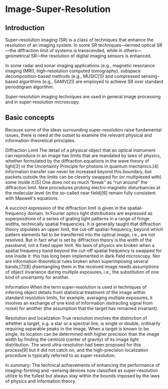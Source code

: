 # Image-Super-Resolution

## Introduction

Super-resolution imaging (SR) is a class of techniques that enhance the resolution of an imaging system. In some SR techniques—termed optical SR—the diffraction limit of systems is transcended, while in others—geometrical SR—the resolution of digital imaging sensors is enhanced.

In some radar and sonar imaging applications (e.g., magnetic resonance imaging (MRI), high-resolution computed tomography), subspace decomposition-based methods (e.g., MUSIC[1]) and compressed sensing-based algorithms (e.g., SAMV[2]) are employed to achieve SR over standard periodogram algorithm.

Super-resolution imaging techniques are used in general image processing and in super-resolution microscopy.


## Basic concepts

Because some of the ideas surrounding super-resolution raise fundamental issues, there is need at the outset to examine the relevant physical and information-theoretical principles.

Diffraction Limit The detail of a physical object that an optical instrument can reproduce in an image has limits that are mandated by laws of physics, whether formulated by the diffraction equations in the wave theory of light[3] or the Uncertainty Principle for photons in quantum mechanics.[4] Information transfer can never be increased beyond this boundary, but packets outside the limits can be cleverly swapped for (or multiplexed with) some inside it.[5] One does not so much “break” as “run around” the diffraction limit. New procedures probing electro-magnetic disturbances at the molecular level (in the so-called near field)[6] remain fully consistent with Maxwell's equations.

A succinct expression of the diffraction limit is given in the spatial-frequency domain. In Fourier optics light distributions are expressed as superpositions of a series of grating light patterns in a range of fringe widths, technically spatial frequencies. It is generally taught that diffraction theory stipulates an upper limit, the cut-off spatial-frequency, beyond which pattern elements fail to be transferred into the optical image, i.e., are not resolved. But in fact what is set by diffraction theory is the width of the passband, not a fixed upper limit. No laws of physics are broken when a spatial frequency band beyond the cut-off spatial frequency is swapped for one inside it: this has long been implemented in dark-field microscopy. Nor are information-theoretical rules broken when superimposing several bands,[7][8] disentangling them in the received image needs assumptions of object invariance during multiple exposures, i.e., the substitution of one kind of uncertainty for another.

Information When the term super-resolution is used in techniques of inferring object details from statistical treatment of the image within standard resolution limits, for example, averaging multiple exposures, it involves an exchange of one kind of information (extracting signal from noise) for another (the assumption that the target has remained invariant).

Resolution and localization True resolution involves the distinction of whether a target, e.g. a star or a spectral line, is single or double, ordinarily requiring separable peaks in the image. When a target is known to be single, its location can be determined with higher precision than the image width by finding the centroid (center of gravity) of its image light distribution. The word ultra-resolution had been proposed for this process[9] but it did not catch on, and the high-precision localization procedure is typically referred to as super-resolution.

In summary: The technical achievements of enhancing the performance of imaging-forming and –sensing devices now classified as super-resolution utilize to the fullest but always stay within the bounds imposed by the laws of physics and information theory.
